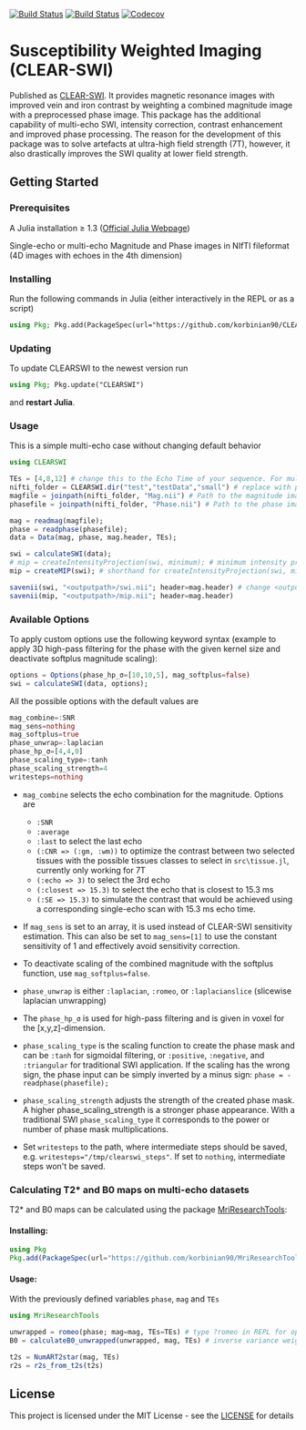 [![Build Status](https://github.com/korbinian90/CLEARSWI.jl/workflows/CI/badge.svg)](https://github.com/korbinian90/CLEARSWI.jl/actions)
[![Build Status](https://ci.appveyor.com/api/projects/status/github/korbinian90/CLEARSWI.jl?svg=true)](https://ci.appveyor.com/project/korbinian90/CLEARSWI-jl)
[![Codecov](https://codecov.io/gh/korbinian90/CLEARSWI.jl/branch/master/graph/badge.svg)](https://codecov.io/gh/korbinian90/CLEARSWI.jl)

# Susceptibility Weighted Imaging (CLEAR-SWI)
Published as [CLEAR-SWI](https://doi.org/10.1016/j.neuroimage.2021.118175). It provides magnetic resonance images with improved vein and iron contrast by weighting a combined magnitude image with a preprocessed phase image. This package has the additional capability of multi-echo SWI, intensity correction, contrast enhancement and improved phase processing. The reason for the development of this package was to solve artefacts at ultra-high field strength (7T), however, it also drastically improves the SWI quality at lower field strength.

## Getting Started

### Prerequisites
A Julia installation ≥ 1.3 ([Official Julia Webpage](https://julialang.org/downloads/))

Single-echo or multi-echo Magnitude and Phase images in NIfTI fileformat (4D images with echoes in the 4th dimension)

### Installing
Run the following commands in Julia (either interactively in the REPL or as a script)

```julia
using Pkg; Pkg.add(PackageSpec(url="https://github.com/korbinian90/CLEARSWI.jl"))
```

### Updating
To update CLEARSWI to the newest version run

```julia
using Pkg; Pkg.update("CLEARSWI")
```

and **restart Julia**.

### Usage
This is a simple multi-echo case without changing default behavior
```julia
using CLEARSWI

TEs = [4,8,12] # change this to the Echo Time of your sequence. For multi-echoes, set a list of TE values, else set a list with a single TE value.
nifti_folder = CLEARSWI.dir("test","testData","small") # replace with path to your folder e.g. nifti_folder="/data/clearswi"
magfile = joinpath(nifti_folder, "Mag.nii") # Path to the magnitude image in nifti format, must be .nii or .hdr
phasefile = joinpath(nifti_folder, "Phase.nii") # Path to the phase image

mag = readmag(magfile);
phase = readphase(phasefile);
data = Data(mag, phase, mag.header, TEs);

swi = calculateSWI(data);
# mip = createIntensityProjection(swi, minimum); # minimum intensity projection, other Julia functions can be used instead of minimum
mip = createMIP(swi); # shorthand for createIntensityProjection(swi, minimum)

savenii(swi, "<outputpath>/swi.nii"; header=mag.header) # change <outputpath> with the path where you want to save the reconstructed SWI
savenii(mip, "<outputpath>/mip.nii"; header=mag.header)
```

### Available Options
To apply custom options use the following keyword syntax (example to apply 3D high-pass filtering for the phase with the given kernel size and deactivate softplus magnitude scaling):

```julia
options = Options(phase_hp_σ=[10,10,5], mag_softplus=false)
swi = calculateSWI(data, options);
```

All the possible options with the default values are
```julia
mag_combine=:SNR
mag_sens=nothing
mag_softplus=true
phase_unwrap=:laplacian
phase_hp_σ=[4,4,0]
phase_scaling_type=:tanh
phase_scaling_strength=4
writesteps=nothing
```
* `mag_combine` selects the echo combination for the magnitude. Options are 
    * `:SNR`
    * `:average`
    * `:last` to select the last echo
    * `(:CNR => (:gm, :wm))` to optimize the contrast between two selected tissues with the possible tissues classes to select in `src\tissue.jl`, currently only working for 7T
    * `(:echo => 3)` to select the 3rd echo 
    * `(:closest => 15.3)` to select the echo that is closest to 15.3 ms 
    * `(:SE => 15.3)` to simulate the contrast that would be achieved using a corresponding single-echo scan with 15.3 ms echo time.

* If `mag_sens` is set to an array, it is used instead of CLEAR-SWI sensitivity estimation. This can also be set to `mag_sens=[1]` to use the constant sensitivity of 1 and effectively avoid sensitivity correction.

* To deactivate scaling of the combined magnitude with the softplus function, use `mag_softplus=false`.

* `phase_unwrap` is either `:laplacian`, `:romeo`, or `:laplacianslice` (slicewise laplacian unwrapping)

* The `phase_hp_σ` is used for high-pass filtering and is given in voxel for the [x,y,z]-dimension.  

* `phase_scaling_type` is the scaling function to create the phase mask and can be `:tanh` for sigmoidal filtering, or `:positive`, `:negative`, and `:triangular` for traditional SWI application. If the scaling has the wrong sign, the phase input can be simply inverted by a minus sign: `phase = -readphase(phasefile);`

* `phase_scaling_strength` adjusts the strength of the created phase mask. A higher phase_scaling_strength is a stronger phase appearance. With a traditional SWI `phase_scaling_type` it corresponds to the power or number of phase mask multiplications.

* Set `writesteps` to the path, where intermediate steps should be saved, e.g. `writesteps="/tmp/clearswi_steps"`. If set to `nothing`, intermediate steps won't be saved.

### Calculating T2* and B0 maps on multi-echo datasets
T2* and B0 maps can be calculated using the package [MriResearchTools](https://github.com/korbinian90/MriResearchTools.jl):

#### Installing:

```julia
using Pkg
Pkg.add(PackageSpec(url="https://github.com/korbinian90/MriResearchTools.jl"))
```

#### Usage:
With the previously defined variables `phase`, `mag` and `TEs`

```julia
using MriResearchTools

unwrapped = romeo(phase; mag=mag, TEs=TEs) # type ?romeo in REPL for options
B0 = calculateB0_unwrapped(unwrapped, mag, TEs) # inverse variance weighted

t2s = NumART2star(mag, TEs)
r2s = r2s_from_t2s(t2s)
```

## License
This project is licensed under the MIT License - see the [LICENSE](https://github.com/korbinian90/CLEARSWI.jl/blob/master/LICENSE) for details
